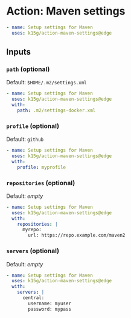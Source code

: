 # Action: Maven settings

```yaml
- name: Setup settings for Maven
  uses: k15g/action-maven-settings@edge
```


## Inputs


### `path` (optional)

Default: `$HOME/.m2/settings.xml`

```yaml
- name: Setup settings for Maven
  uses: k15g/action-maven-settings@edge
  with:
    path: .m2/settings-docker.xml
```


### `profile` (optional)

Default: `github`

```yaml
- name: Setup settings for Maven
  uses: k15g/action-maven-settings@edge
  with:
    profile: myprofile
```


### `repositories` (optional)

Default: *empty*

```yaml
- name: Setup settings for Maven
  uses: k15g/action-maven-settings@edge
  with:
    repositories: |
      myrepo:
        url: https://repo.example.com/maven2
```


### `servers` (optional)

Default: *empty*

```yaml
- name: Setup settings for Maven
  uses: k15g/action-maven-settings@edge
  with:
    servers: |
      central:
        username: myuser
        password: mypass
```
